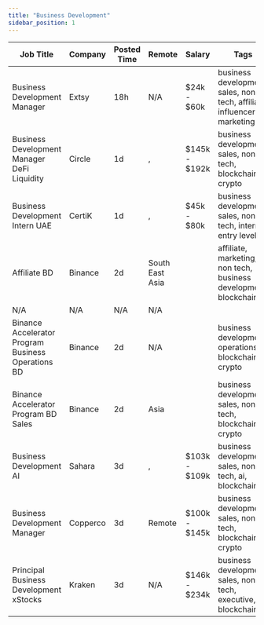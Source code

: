 ```yaml
---
title: "Business Development"
sidebar_position: 1
---
```


| Job Title | Company | Posted Time | Remote | Salary | Tags | Apply Link |
|-----------|---------|-------------|--------|--------|------|------------|
| Business Development Manager | Extsy | 18h | N/A | $24k - $60k | business development, sales, non tech, affiliate, influencer marketing | [Apply](https://web3.career/business-development-manager-extsy/108366) |
| Business Development Manager DeFi Liquidity | Circle | 1d | , | $145k - $192k | business development, sales, non tech, blockchain, crypto | [Apply](https://web3.career/business-development-manager-defi-liquidity-circle/108329) |
| Business Development Intern UAE | CertiK | 1d | , | $45k - $80k | business development, sales, non tech, intern, entry level | [Apply](https://web3.career/business-development-intern-uae-certik/108328) |
| Affiliate BD | Binance | 2d | South East Asia |  | affiliate, marketing, non tech, business development, blockchain | [Apply](https://web3.career/affiliate-bd-binance/108263) |
| N/A | N/A | N/A | N/A |  |  | [Apply](https://web3.career/metana) |
| Binance Accelerator Program Business Operations BD | Binance | 2d | N/A |  | business development, operations, blockchain, crypto | [Apply](https://web3.career/binance-accelerator-program-business-operations-bd-binance/108259) |
| Binance Accelerator Program BD Sales | Binance | 2d | Asia |  | business development, sales, non tech, blockchain, crypto | [Apply](https://web3.career/binance-accelerator-program-bd-sales-binance/108258) |
| Business Development AI | Sahara | 3d | , | $103k - $109k | business development, sales, non tech, ai, blockchain | [Apply](https://web3.career/business-development-ai-sahara/108135) |
| Business Development Manager | Copperco | 3d | Remote | $100k - $145k | business development, sales, non tech, blockchain, crypto | [Apply](https://web3.career/business-development-manager-copperco/105560) |
| Principal Business Development xStocks | Kraken | 3d | N/A | $146k - $234k | business development, sales, non tech, executive, blockchain | [Apply](https://web3.career/principal-business-development-xstocks-kraken/108117) |
